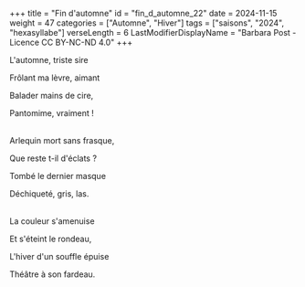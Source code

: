 +++
title = "Fin d'automne"
id = "fin_d_automne_22"
date = 2024-11-15
weight = 47
categories = ["Automne", "Hiver"]
tags = ["saisons", "2024", "hexasyllabe"]
verseLength = 6
LastModifierDisplayName = "Barbara Post - Licence CC BY-NC-ND 4.0"
+++

L'automne, triste sire

Frôlant ma lèvre, aimant

Balader mains de cire,

Pantomime, vraiment !

 \
Arlequin mort sans frasque,

Que reste t-il d'éclats ?

Tombé le dernier masque

Déchiqueté, gris, las.

 \
La couleur s'amenuise

Et s'éteint le rondeau,

L'hiver d'un souffle épuise

Théâtre à son fardeau.
